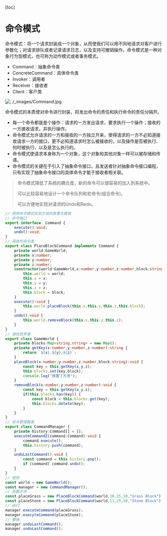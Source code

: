[toc]

# 命令模式

命令模式：将一个请求封装成一个对象，从而使我们可以用不同地请求对客户进行参数化；对请求排队或者记录请求日志，以及支持可撤销操作。命令模式是一种对象行为型模式，也可称为动作模式或者事务模式。

*   Command：抽象命令类
*   ConcreteCommand：具体命令类
*   Invoker：调用者
*   Receiver：接收者
*   Client：客户类

![../_images/Command.jpg](https://design-patterns.readthedocs.io/zh-cn/latest/_images/Command.jpg)

命令模式的本质使对命令进行封装，将发出命令的责任和执行命令的责任分隔开。

*   每一个命令都是是个操作：请求的一方发出请求，要求执行一个操作；接收的一方接收请求，并执行操作。
*   命令模式允许请求的一方和接收的一方独立开来，使得请求的一方不必知道接收请求一方的接口，更不必知道请求时怎么被接收的，以及操作是否被执行、何时被执行，以及是怎么执行的。
*   命令模式使请求本身称为一个对象，这个对象和其他对象一样可以被存储和传递。
*   命令模式的关键在于引入了抽象命令接口，且发送者针对抽象命令接口编程，只有实现了抽象命令接口的具体命令才能于接收者相关联。

>   命令模式降低了系统的耦合度，新的命令可以很容易的加入到系统中。
>
>   可以比较容易地设计一个命令队列和宏命令(组合命令)。
>
>   可以方便地实现对请求的Undo和Redo。

~~~ ts
// 使用命令模式实现方块的放置与撤销
// 命令接口
export interface  Command {
    execute():void;
    undo():void;
}
// 具体的命令类
export class PlaceBlockCommand implements Command {
    private world:GameWorld;
    private x:number;
    private y:number;
    private z:number;
    constructor(world:GameWorld,x:number,y:number,z:number,block:string) {
        this.world = world;
        this.x = x;
        this.y = y;
        this.z = z;
        this.block = block;
    }
    execute():void {
        this.world.placeBlock(this.x,this.y,this.z,this.block);
    }
    undo():void {
        this.world.removeBlock(this.x,this.y,this.z);
    }
}
// 游戏世界类
export class GameWorld {
    private blocks:Map<string,string> = new Map();
    private getKey(x:number,y:number,z:number):string {
        return `${x},${y},${z}`;
    }
    placeBlock(x:number,y:number,z:number,block:string):void {
        const key = this.getKey(x,y,z);
        this.blocks.set(key,block);
        console.log("放置了方块");
    }
    removeBlock(x:number,y:number,z:number):void {
        const key = this.getKey(x,y,z);
        if(this.blocks.has(key)) {
            const block = this.blocks.get(key);
            this.blocks.delete(key);
        }
    }
}
// 命令管理器类
export class CommandManager {
    private history:Command[] = [];
    executeCommandZ(command:Command):void {
        command.execute();
        this.history.push(command);
    }
    undoLastCommand():void {
        const command = this.history.pop();
        if (command) command.undo();
    }
}
// 使用
const world = new GameWorld();
const manager = new CommandManager();
// 放置方块
const placeGrass = new PlaceBlockCommand(world,10,25,10,"Grass Block");
const placeStone = new PlaceBlockCommand(world,11,25,10,"Stone Block");
// 执行
manager.executeCommand(placeGrass);
manager.execyteCommand(placeStone);
// 撤销
manager.undoLastCommand();
manager.undoLastCommand();
~~~

